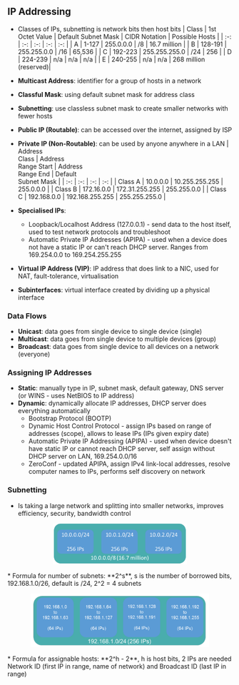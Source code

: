 ## IP Addressing

* Classes of IPs, subnetting is network bits then host bits
| Class | 1st Octet Value | Default Subnet Mask | CIDR Notation | Possible Hosts |
| :-: | :-: | :-: | :-: | :-: |
| A | 1-127 | 255.0.0.0 | /8 | 16.7 million |
| B | 128-191 | 255.255.0.0 | /16 | 65,536 |
| C | 192-223 | 255.255.255.0 | /24 | 256 |
| D | 224-239 | n/a | n/a | n/a |
| E | 240-255 | n/a | n/a | 268 million<br>(reserved)|

* **Multicast Address**: identifier for a group of hosts in a network
* **Classful Mask**: using default subnet mask for address class
* **Subnetting**: use classless subnet mask to create smaller networks with fewer hosts
* **Public IP (Routable)**: can be accessed over the internet, assigned by ISP
* **Private IP (Non-Routable)**: can be used by anyone anywhere in a LAN
| Address<br>Class | Address<br>Range Start | Address<br>Range End | Default<br>Subnet Mask |
| :-: | :-: | :-: | :-: |
| Class A | 10.0.0.0 | 10.255.255.255 | 255.0.0.0 |
| Class B | 172.16.0.0 | 172.31.255.255 | 255.255.0.0 |
| Class C | 192.168.0.0 | 192.168.255.255 | 255.255.255.0 |
* **Specialised IPs**:
    * Loopback/Localhost Address (127.0.0.1) - send data to the host itself, used to test network protocols and troubleshoot
    * Automatic Private IP Addresses (APIPA) - used when a device does not have a static IP or can't reach DHCP server. Ranges from 169.254.0.0 to 169.254.255.255
* **Virtual IP Address (VIP)**: IP address that does link to a NIC, used for NAT, fault-tolerance, virtualisation
* **Subinterfaces**: virtual interface created by dividing up a physical interface

### Data Flows
* **Unicast**: data goes from single device to single device (single)
* **Multicast**: data goes from single device to multiple devices (group)
* **Broadcast**: data goes from single device to all devices on a network (everyone)

### Assigning IP Addresses
* **Static**: manually type in IP, subnet mask, default gateway, DNS server (or WINS - uses NetBIOS to IP address)
* **Dynamic**: dynamically allocate IP addresses, DHCP server does everything automatically
    * Bootstrap Protocol (BOOTP)
    * Dynamic Host Control Protocol - assign IPs based on range of addresses (scope), allows to lease IPs (IPs given expiry date)
    * Automatic Private IP Addressing (APIPA) - used when device doesn't have static IP or cannot reach DHCP server, self assign without DHCP server on LAN, 169.254.0.0/16
    * ZeroConf - updated APIPA, assign IPv4 link-local addresses, resolve computer names to IPs, performs self discovery on network

### Subnetting
* Is taking a large network and splitting into smaller networks, improves efficiency, security, bandwidth control
<p align="center">
    <img src="images/subnets.png" width="300px" alt="Subnet demo">
</p>
* Formula for number of subnets: **2^s**, s is the number of borrowed bits, 192.168.1.0/26, default is /24, 2^2 = 4 subnets
<p align="center">
    <img src="images/subnets2.png" width="400px" alt="Subnet number">
</p>
* Formula for assignable hosts: **2^h - 2**, h is host bits, 2 IPs are needed Network ID (first IP in range, name of network) and Broadcast ID (last IP in range)